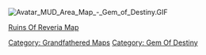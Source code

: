 ![](Avatar_MUD_Area_Map_-_Gem_of_Destiny.GIF "Avatar_MUD_Area_Map_-_Gem_of_Destiny.GIF")

[Ruins Of Reveria Map](Ruins_Of_Reveria_Map "wikilink")  

[Category: Grandfathered Maps](Category:_Grandfathered_Maps "wikilink")
[Category: Gem Of Destiny](Category:_Gem_Of_Destiny "wikilink")
